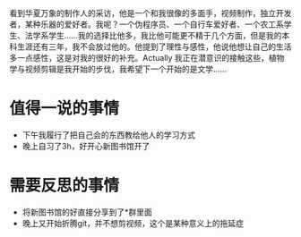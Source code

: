 看到华夏万象的制作人的采访，他是一个和我很像的多面手，视频制作，独立开发者，某种乐器的爱好者。我呢？一个伪程序员、一个自行车爱好者、一个农工系学生、法学系学生……我的选择比他多，我比他可能更不精于几个方面，但是我的本科生涯还有三年，我不会放过他的。他提到了理性与感性，他说他想让自己的生活多一点感性，这是对我的很好的补充。Actually 我正在潜意识的接触这些，植物学与视频剪辑是我开始的步伐，我希望下一个开始的是文学……

# 值得一说的事情

+ 下午我履行了把自己会的东西教给他人的学习方式
+ 晚上自习了3h，好开心新图书馆开了

# 需要反思的事情

+ 将新图书馆的好直接分享到了*群里面
+ 晚上又开始折腾git，并不想剪视频，这个是某种意义上的拖延症

